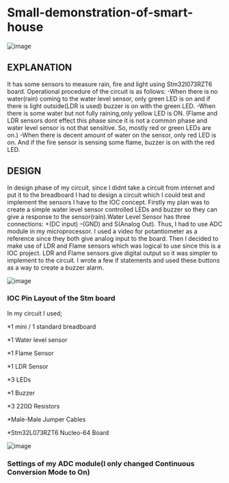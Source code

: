 # Small-demonstration-of-smart-house
![image](https://user-images.githubusercontent.com/72800099/226204231-a6c669b9-d6dc-4f43-a560-08d24ec828a7.png)

## EXPLANATION 
It has some sensors to measure rain, fire and light using Stm32l073RZT6 board.
Operational procedure of the circuit is as follows:
-When there is no water(rain) coming to the water level sensor, only green LED 
is on and if there is light outside(LDR is used) buzzer is on with the green LED.
-When there is some water but not fully raining,only yellow LED is ON. (Flame 
and LDR sensors dont effect this phase since it is not a common phase and water 
level sensor is not that sensitive. So, mostly red or green LEDs are on.)
-When there is decent amount of water on the sensor, only red LED is on. And if 
the fire sensor is sensing some flame, buzzer is on with the red LED.


## DESIGN
In design phase of my circuit, since I didnt take a circuit from internet and put it 
to the breadboard I had to design a circuit which I could test and implement the 
sensors I have to the IOC concept. Firstly my plan was to create a simple water 
level sensor controlled LEDs and buzzer so they can give a response to the
sensor(rain).Water Level Sensor has three connections: +(DC input) –(GND) 
and S(Analog Out). Thus, I had to use ADC module in my microprocessor. I 
used a video for potantiometer as a reference since they both give analog input 
to the board. Then I decided to make use of LDR and Flame sensors which was 
logical to use since this is a IOC project. LDR and Flame sensors give digital 
output so it was simpler to implement to the circuit. I wrote a few if statements 
and used these buttons as a way to create a buzzer alarm.

![image](https://user-images.githubusercontent.com/72800099/226204462-d69fba69-724f-44a3-8492-a30f54ce65d6.png)
### IOC Pin Layout of the Stm board

In my circuit I used;

*1 mini / 1 standard breadboard

*1 Water level sensor

*1 Flame Sensor

*1 LDR Sensor

*3 LEDs

*1 Buzzer

*3 220Ω Resistors

*Male-Male Jumper Cables

*Stm32L073RZT6 Nucleo-64 Board

![image](https://user-images.githubusercontent.com/72800099/226204317-ab5cc3ac-5dcc-4a02-8c33-de29a201a6f9.png)
### Settings of my ADC module(I only changed Continuous Conversion Mode to On)



